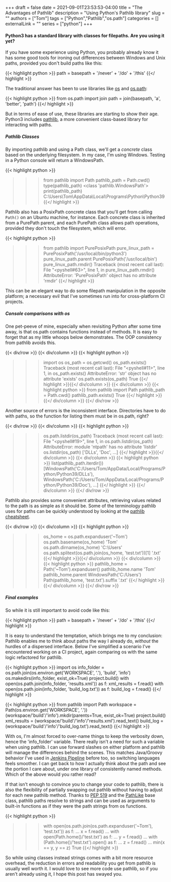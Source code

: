+++ 
draft = false
date = 2021-09-01T23:53:53-04:00
title = "The Advantages of Pathlib"
description = "Using Python's Pathlib library"
slug = ""
authors = ["Tom"]
tags = ["Python","Pathlib","os.path"]
categories = []
externalLink = ""
series = ["python"]
+++

#### Python3 has a standard library with classes for filepaths. Are you using it yet?

If you have some experience using Python, you probably already know it has some good tools for ironing out differences between Windows and Unix paths, provided you don't build paths like this:

{{< highlight python >}}
path = basepath + '/never' + '/do' + '/this'
{{</ highlight >}}

The traditional answer has been to use libraries like [os](https://docs.python.org/3/library/os.html) and [os.path](https://docs.python.org/3/library/os.path.html):

{{< highlight python >}}
from os.path import join
path = join(basepath, 'a', 'better', 'path')
{{</ highlight >}}

But in terms of ease of use, these libraries are starting to show their age.
Python3 includes [pathlib](https://docs.python.org/3/library/pathlib.html), a more convenient class-based library for interacting with paths.

##### Pathlib Classes

By importing pathlib and using a Path class, we'll get a *concrete* class based on the underlying filesystem.
In my case, I'm using Windows. Testing in a Python console will return a WindowsPath.

{{< highlight python >}}
>>> from pathlib import Path
>>> pathlib_path = Path.cwd()
>>> type(pathlib_path)
<class 'pathlib.WindowsPath'>
>>> print(pathlib_path)
C:\Users\Tom\AppData\Local\Programs\Python\Python39
{{</ highlight >}}

Pathlib also has a PosixPath concrete class that you'll get from calling ```Path()``` on an Ubuntu machine, for instance. 
Each concrete class is inherited from a PurePath parent, and each PurePath class allows path operations, provided they don't touch the filesystem, which will error.

{{< highlight python >}}
>>> from pathlib import PurePosixPath
>>> pure_linux_path = PurePosixPath('/usr/local/bin/python3')
>>> pure_linux_path.parent
PurePosixPath('/usr/local/bin')
>>> pure_linux_path.rmdir()
Traceback (most recent call last):
File "<pyshell#63>", line 1, in <module>
pure_linux_path.rmdir()
AttributeError: 'PurePosixPath' object has no attribute 'rmdir'
{{</ highlight >}}

This can be an elegant way to do some filepath manipulation in the opposite platform; a necessary evil that I've sometimes run into for cross-platform CI projects.

##### Console comparisons with os

One pet-peeve of mine, especially when revisiting Python after some time away, is that os.path contains functions instead of methods. 
It is easy to forget that as my little whoops below demonstrates. 
The OOP consistency from pathlib avoids this.

{{< div/row >}}
{{< div/column >}}
{{< highlight python >}}
>>> import os
>>> os_path = os.getcwd()
>>> os_path.exists()
Traceback (most recent call last):
File "<pyshell#11>", line 1, 
in <module> os_path.exists()
AttributeError: 'str' object has no attribute 'exists'
>>> os.path.exists(os_path)
True
{{</ highlight >}}{{</ div/column >}}
{{< div/column >}}
{{< highlight python >}}
>>> from pathlib import Path
>>> pathlib_path = Path.cwd()
>>> pathlib_path.exists()
True
{{</ highlight >}}
{{</ div/column >}}
{{</ div/row >}}

Another source of errors is the inconsistent interface.
Directories have to do with paths, so the function for listing them must be in os.path, right?

{{< div/row >}}
{{< div/column >}}
{{< highlight python >}}
>>> os.path.listdir(os_path)
Traceback (most recent call last):
File "<pyshell#19>", line 1, in <module>
os.path.listdir(os_path)
AttributeError: module 'ntpath' has no attribute 'listdir'
>>> os.listdir(os_path)
['DLLs', 'Doc', ...]
{{</ highlight >}}{{</ div/column >}}
{{< div/column >}}
{{< highlight python >}}
>>> list(pathlib_path.iterdir())
[WindowsPath('C:/Users/Tom/AppData/Local/Programs/Python/Python39/DLLs'), 
 WindowsPath('C:/Users/Tom/AppData/Local/Programs/Python/Python39/Doc'),
 ...]
{{</ highlight >}}
{{</ div/column >}}
{{</ div/row >}}

Pathlib also provides some convenient attributes, retrieving values related to the path is as simple as it should be.
Some of the terminology pathlib uses for paths can be quickly understood by looking at the [pathlib cheatsheet](https://github.com/chris1610/pbpython/blob/master/extras/Pathlib-Cheatsheet.pdf).

{{< div/row >}}
{{< div/column >}}
{{< highlight python >}}
>>> os_home = os.path.expanduser('~Tom')
>>> os.path.basename(os_home)
'Tom'
>>> os.path.dirname(os_home)
'C:\\Users'
>>> os.path.splitext(os.path.join(os_home, 'test.txt'))[1]
'.txt'
{{</ highlight >}}{{</ div/column >}}
{{< div/column >}}
{{< highlight python >}}
>>> pathlib_home = Path('~Tom').expanduser()
>>> pathlib_home.name
'Tom'
>>> pathlib_home.parent
WindowsPath('C:/Users')
>>> Path(pathlib_home, 'test.txt').suffix
'.txt'
{{</ highlight >}}
{{</ div/column >}}
{{</ div/row >}}

##### Final examples

So while it is still important to avoid code like this:

{{< highlight python >}}
path = basepath + '/never' + '/do' + '/this'
{{</ highlight >}}

It is easy to understand the temptation, which brings me to my conclusion:
Pathlib enables me to think about paths the way I already do, *without* the hurdles of a dispersed interface.
Below I've simplified a scenario I've encountered working on a CI project, again comparing os with the same logic refactored for pathlib.

{{< highlight python >}}
import os
info_folder = os.path.join(os.environ.get('WORKSPACE', '.'), 'build', 'info')
os.makedirs(info_folder, exist_ok=True)
project.build()
with open(os.path.join(info_folder, 'results.xml')) as f:
    xml_results = f.read()
with open(os.path.join(info_folder, 'build_log.txt')) as f:
    build_log = f.read()
{{</ highlight >}}

{{< highlight python >}}
from pathlib import Path
workspace = Path(os.environ.get('WORKSPACE', '.'))
(workspace/'build'/'info').mkdir(parents=True, exist_ok=True)
project.build()
xml_results = (workspace/'build'/'info'/'results.xml').read_text()
build_log = (workspace/'build'/'info'/'build_log.txt').read_text()
{{</ highlight >}}

With os, I'm almost forced to over-name things to keep the verbosity down, hence the 'info_folder' variable.
There really isn't a need for such a variable when using pathlib.
I can use forward slashes on either platform and pathlib will manage the differences behind the scenes.
This matches Java/Groovy behavior I've used in [Jenkins Pipeline](https://www.jenkins.io/doc/book/pipeline/) before too, so switching languages feels smoother.
I can get back to how I actually think about the path and see the portion I care about, under one library of consistently named methods.
Which of the above would you rather read?

If that isn't enough to convince you to change your code to pathlib, there is also the flexibility of partially swapping out pathlib without having to adjust for each new pathlib method.
Thanks to [PEP 519](https://www.python.org/dev/peps/pep-0519/) and the [PathLike](https://docs.python.org/3/library/os.html#os.PathLike) base class, pathlib paths resolve to strings and can be used as arguments to built-in functions as if they were the path strings from os functions.

{{< highlight python >}}
>>> with open(os.path.join(os.path.expanduser('~Tom'), 'test.txt')) as f:
...     x = f.read()
...
>>> with open(Path.home()/'test.txt') as f:
...     y = f.read()
...
>>> with (Path.home()/'test.txt').open() as f:
...     z = f.read()
...
>>> min(x == y, y == z)
True
{{</ highlight >}}

So while using classes instead strings comes with a bit more resource overhead, the reduction in errors and readability you get from pathlib is usually well worth it.
I would love to see more code use pathlib, so if you aren't already using it, I hope this post has swayed you.

